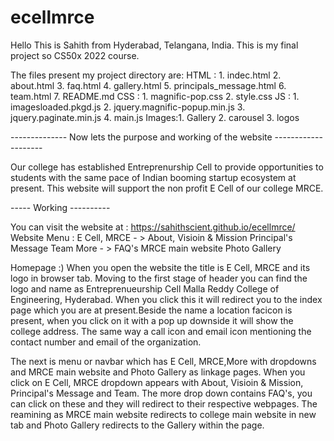 # ecellmrce

Hello This is Sahith from Hyderabad, Telangana, India.
This is my final project so CS50x 2022 course.

The files present my project directory are:
    HTML : 1. indec.html
           2. about.html
           3. faq.html
           4. gallery.html
           5. principals_message.html
           6. team.html
           7. README.md
    CSS  : 1. magnific-pop.css
           2. style.css
    JS   : 1. imagesloaded.pkgd.js
           2. jquery.magnific-popup.min.js
           3. jquery.paginate.min.js
           4. main.js
    Images:1. Gallery
           2. carousel
           3. logos
           
 --------------  Now lets the purpose and working of the website   --------------------
 
  Our college has established Entreprenurship Cell to provide opportunities to students with the same pace of Indian booming startup ecosystem at present. This website will support the non profit E Cell of our college MRCE. 
  
  -----  Working  ----------
  
 You can visit the website at : https://sahithscient.github.io/ecellmrce/
 Website Menu : E Cell, MRCE - > About, Visioin & Mission
                                 Principal's Message
                                 Team
                More          - > FAQ's
                MRCE main website
                Photo Gallery
                
 Homepage :)
 When you open the website the title is E Cell, MRCE and its logo in browser tab. Moving to the first stage of header you can find the logo and name as 
Entreprenueurship Cell Malla Reddy College of Engineering, Hyderabad. When you click this it will redirect you to the index page which you are at present.Beside the name a location facicon is present, when you click on it with a pop up downside it will show the college address. The same way a call icon and email icon mentioning the contact number and email of the organization.

The next is menu or navbar which has E Cell, MRCE,More with dropdowns and MRCE main website and Photo Gallery as linkage pages. When you click on E Cell, MRCE dropdown appears with About, Visioin & Mission, Principal's Message and Team. The more drop down contains FAQ's, you can click on these and they will redirect to their respective webpages. The reamining as MRCE main website redirects to college main website in new tab and Photo Gallery redirects to the Gallery within the page.


 
 
 
 
 
 
